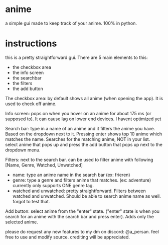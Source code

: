 # anime
a simple gui made to keep track of your anime. 100% in python.

# instructions
this is a pretty straightforward gui. There are 5 main elements to this:
- the checkbox area
- the info screen
- the searchbar
- the filters
- the add button

The checkbox area: by default shows all anime (when opening the app). It is used to check off anime.

Info screen: pops on when you hover on an anime for about 175 ms (or supposed to). It can cause lag on lower end devices. I havent optimized yet

Search bar: type in a name of an anime and it filters the anime you have. Based on the dropdown next to it. Pressing enter shows top 10 anime which matches the name. Searches for the matching anime, NOT in your list. select anime that pops up and press the add button that pops up next to the dropdown menu.

Filters: next to the search bar. can be used to filter anime with following [Name, Genre, Watched, Unwatched]
- name: type an anime name in the search bar (ex: frieren)
- genre: type a genre and filters anime that matches. (ex: adventure) currently only supports ONE genre tag.
- watched and unwatched: pretty straightforward. Filters between watched and unwatched. Should be able to search anime name as well. forgot to test that.

Add button: select anime from the "enter" state. ("enter" state is when you search for an anime with the search bar and press enter). Adds only the selected anime.

please do request any new features to my dm on discord: @a_persan. 
feel free to use and modify source.
crediting will be appreciated.
